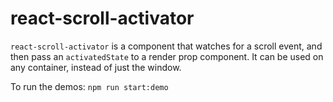 # react-scroll-activator
`react-scroll-activator` is a component that watches for a scroll event, and then pass an `activatedState` to a render prop component.
It can be used on any container, instead of just the window.  

To run the demos: `npm run start:demo`